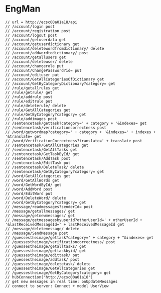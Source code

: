 # EngMan
    // url = http://ecsc00a01a18/api
    // /account/login post
    // /account/registration post
    // /account/logout post
    // /account/getuserdata get
    // /account/getuserdictionary get
    // /account/deletewordfromdictionary/ delete
    // /account/addwordtodictionary/ post
    // /account/getallusers get
    // /account/deleteuser/ delete
    // /account/changerole put
    // /account/ChangePassword?id= put
    // /account/edituser put
    // /account/GetAllCategoriesOfDictionary get
    // /account/GetByCategoryDictionary?category= get
    // /rule/getallrules get
    // /rule/getrule/ get
    // /rule/addrule post
    // /rule/editrule put
    // /rule/deleterule/ delete
    // /rule/GetAllCategories get
    // /rule/GetByCategory?category= get
    // /rule/addimages post
    // /sentencetask/gettask?category=' + category + '&indexes= get
    // /sentencetask/verificationcorrectness post
    // /word/getwordmap?category=' + category + '&indexes=' + indexes + '&translate= get
    // /word/VerificationCorrectness?translate=' + translate post
    // /sentencetask/GetAllCategories get
    // /sentencetask/GetAllTasks get
    // /sentencetask/GetTaskById/ get
    // /sentencetask/AddTask post
    // /sentencetask/EditTask put
    // /sentencetask/DeleteTask/ delete
    // /sentencetask/GetByCategory?category= get
    // /word/GetAllCategories get
    // /word/GetAllWords get
    // /word/GetWordById/ get
    // /word/AddWord post
    // /word/EditWord put
    // /word/DeleteWord/ delete
    // /word/GetByCategory?category= get
    // /message/readmessages?senderId= post
    // /message/getallmessages/ get
    // /message/getnewmessages/ get
    // /message/getmessagesbyuserid?otherUserId=' + otherUserId + '&lastReceivedMessageId=' + lastReceivedMessageId get
    // /message/deletemessage/ delete
    // /message/SendMessage post
    // /guessestheimage/gettask?category=' + category + "&indexes= get
    // /guessestheimage/verificationcorrectness/ post
    // /guessestheimage/getalltasks/ get
    // /guessestheimage/gettaskbyid/ get
    // /guessestheimage/edittask/ put
    // /guessestheimage/addtask/ post
    // /guessestheimage/deletetask/ delete
    // /guessestheimage/GetAllCategories get
    // /guessestheimage/GetByCategory?category= get
    // hubConnection('http://ecsc00a01a18')
    // get new messages in real time: onUpdateMessages
    // connect to server: Connect + model UserView
